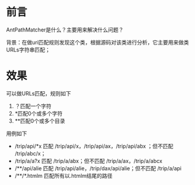 # 前言

AntPathMatcher是什么？主要用来解决什么问题？

背景：在做uri匹配规则发现这个类，根据源码对该类进行分析，它主要用来做类URLs字符串匹配；

# 效果

可以做URLs匹配，规则如下

1. ？匹配一个字符
2. *匹配0个或多个字符
3. **匹配0个或多个目录

用例如下

- /trip/api/*x   匹配 /trip/api/x，/trip/api/ax，/trip/api/abx ；但不匹配 /trip/abc/x；
- /trip/a/a?x   匹配 /trip/a/abx；但不匹配 /trip/a/ax，/trip/a/abcx
- /**/api/alie   匹配 /trip/api/alie，/trip/dax/api/alie；但不匹配 /trip/a/api
- /**/*.htmlm  匹配所有以.htmlm结尾的路径